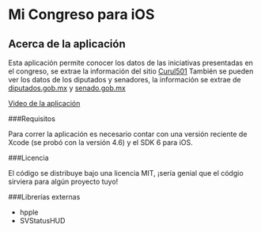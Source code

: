# Mi Congreso para iOS

## Acerca de la aplicación

Esta aplicación permite conocer los datos de las iniciativas presentadas en el congreso, se extrae la información del sitio [Curul501](http://curul501.org) También se pueden ver los datos de los diputados y senadores, la información se extrae de [diputados.gob.mx](http://diputados.gob.mx) y [senado.gob.mx](http://senado.gob.mx)

[Video de la aplicación](https://www.youtube.com/watch?v=7TSyUFCVdNI)

###Requisitos

Para correr la aplicación es necesario contar con una versión reciente de Xcode (se probó con la versión 4.6) y el SDK 6 para iOS.


###Licencia

El código se distribuye bajo una licencia MIT, ¡sería genial que el códgio sirviera para algún proyecto tuyo!

###Librerías externas

*  hpple
*	SVStatusHUD





